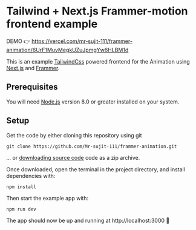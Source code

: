 # Tailwind + Next.js Frammer-motion frontend example

DEMO 👉 https://vercel.com/mr-sujit-111/frammer-animation/6UrF1MuvMegkUZuJpmgYw6HLBM1d

This is an example [TailwindCss](https://tailwindcss.com) powered frontend for the Animation using [Next.js](https://nextjs.org) and [Frammer](https://www.framer.com/motion).

## Prerequisites

You will need [Node.js](https://nodejs.org) version 8.0 or greater installed on your system.

## Setup

Get the code by either cloning this repository using git

```
git clone https://github.com/Mr-sujit-111/frammer-animation.git
```

... or [downloading source code](https://github.com/Mr-sujit-111/frammer-animation/archive/master.zip) code as a zip archive.

Once downloaded, open the terminal in the project directory, and install dependencies with:

```
npm install
```

Then start the example app with:

```
npm run dev
```

The app should now be up and running at http://localhost:3000 🚀